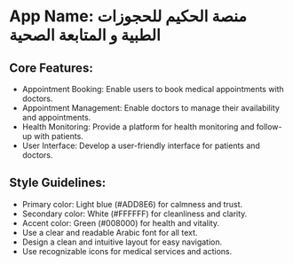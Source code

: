 # **App Name**: منصة الحكيم للحجوزات الطبية و المتابعة الصحية

## Core Features:

- Appointment Booking: Enable users to book medical appointments with doctors.
- Appointment Management: Enable doctors to manage their availability and appointments.
- Health Monitoring: Provide a platform for health monitoring and follow-up with patients.
- User Interface: Develop a user-friendly interface for patients and doctors.

## Style Guidelines:

- Primary color: Light blue (#ADD8E6) for calmness and trust.
- Secondary color: White (#FFFFFF) for cleanliness and clarity.
- Accent color: Green (#008000) for health and vitality.
- Use a clear and readable Arabic font for all text.
- Design a clean and intuitive layout for easy navigation.
- Use recognizable icons for medical services and actions.
